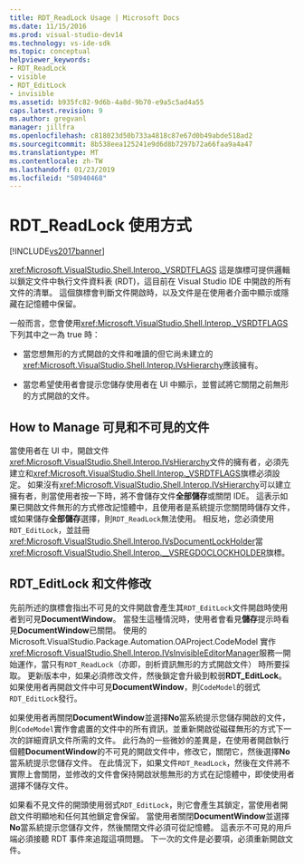 ```yaml
---
title: RDT_ReadLock Usage | Microsoft Docs
ms.date: 11/15/2016
ms.prod: visual-studio-dev14
ms.technology: vs-ide-sdk
ms.topic: conceptual
helpviewer_keywords:
- RDT_ReadLock
- visible
- RDT_EditLock
- invisible
ms.assetid: b935fc82-9d6b-4a8d-9b70-e9a5c5ad4a55
caps.latest.revision: 9
ms.author: gregvanl
manager: jillfra
ms.openlocfilehash: c818023d50b733a4818c87e67d0b49abde518ad2
ms.sourcegitcommit: 8b538eea125241e9d6d8b7297b72a66faa9a4a47
ms.translationtype: MT
ms.contentlocale: zh-TW
ms.lasthandoff: 01/23/2019
ms.locfileid: "58940468"
---
```

# <a name="rdtreadlock-usage"></a>RDT_ReadLock 使用方式
[!INCLUDE[vs2017banner](../../includes/vs2017banner.md)]

<xref:Microsoft.VisualStudio.Shell.Interop._VSRDTFLAGS> 這是旗標可提供邏輯以鎖定文件中執行文件資料表 (RDT)，這目前在 Visual Studio IDE 中開啟的所有文件的清單。 這個旗標會判斷文件開啟時，以及文件是在使用者介面中顯示或隱藏在記憶體中保留。  
  
 一般而言，您會使用<xref:Microsoft.VisualStudio.Shell.Interop._VSRDTFLAGS>下列其中之一為 true 時：  
  
-   當您想無形的方式開啟的文件和唯讀的但它尚未建立的<xref:Microsoft.VisualStudio.Shell.Interop.IVsHierarchy>應該擁有。  
  
-   當您希望使用者會提示您儲存使用者在 UI 中顯示，並嘗試將它關閉之前無形的方式開啟的文件。  
  
## <a name="how-to-manage-visible-and-invisible-documents"></a>How to Manage 可見和不可見的文件  
 當使用者在 UI 中，開啟文件<xref:Microsoft.VisualStudio.Shell.Interop.IVsHierarchy>文件的擁有者，必須先建立和<xref:Microsoft.VisualStudio.Shell.Interop._VSRDTFLAGS>旗標必須設定。 如果沒有<xref:Microsoft.VisualStudio.Shell.Interop.IVsHierarchy>可以建立擁有者，則當使用者按一下時，將不會儲存文件**全部儲存**或關閉 IDE。 這表示如果已開啟文件無形的方式修改記憶體中，且使用者是系統提示您關閉時儲存文件，或如果儲存**全部儲存**選擇，則`RDT_ReadLock`無法使用。 相反地，您必須使用`RDT_EditLock`，並註冊<xref:Microsoft.VisualStudio.Shell.Interop.IVsDocumentLockHolder>當<xref:Microsoft.VisualStudio.Shell.Interop.__VSREGDOCLOCKHOLDER>旗標。  
  
## <a name="rdteditlock-and-document-modification"></a>RDT_EditLock 和文件修改  
 先前所述的旗標會指出不可見的文件開啟會產生其`RDT_EditLock`文件開啟時使用者到可見**DocumentWindow**。 當發生這種情況時，使用者會看見**儲存**提示時看見**DocumentWindow**已關閉。 使用的 Microsoft.VisualStudio.Package.Automation.OAProject.CodeModel 實作<xref:Microsoft.VisualStudio.Shell.Interop.IVsInvisibleEditorManager>服務一開始運作，當只有`RDT_ReadLock`（亦即，剖析資訊無形的方式開啟文件） 時所要採取。 更新版本中，如果必須修改文件，然後鎖定會升級到較弱**RDT_EditLock**。 如果使用者再開啟文件中可見**DocumentWindow**，則`CodeModel`的弱式`RDT_EditLock`發行。  
  
 如果使用者再關閉**DocumentWindow**並選擇**No**當系統提示您儲存開啟的文件，則`CodeModel`實作會處置的文件中的所有資訊，並重新開啟從磁碟無形的方式下一次的詳細資訊文件所需的文件。 此行為的一些微妙的差異是，在使用者開啟執行個體**DocumentWindow**的不可見的開啟文件中，修改它，關閉它，然後選擇**No**當系統提示您儲存文件。 在此情況下，如果文件`RDT_ReadLock`，然後在文件將不實際上會關閉，並修改的文件會保持開啟狀態無形的方式在記憶體中，即使使用者選擇不儲存文件。  
  
 如果看不見文件的開頭使用弱式`RDT_EditLock`，則它會產生其鎖定，當使用者開啟文件明顯地和任何其他鎖定會保留。 當使用者關閉**DocumentWindow**並選擇**No**當系統提示您儲存文件，然後關閉文件必須可從記憶體。 這表示不可見的用戶端必須接聽 RDT 事件來追蹤這項問題。 下一次的文件是必要項，必須重新開啟文件。
